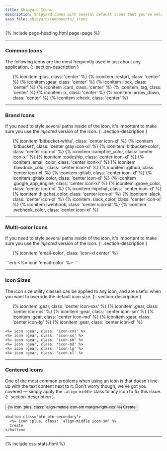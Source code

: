 ```yaml
---
title: Shipyard Icons
description: Shipyard comes with several default icons that you're welcome to use on any project. Each icon has been designed on a pixel grid at the small size possible, but can be scaled up to any size you like simply by changing the `width` and `height` in the CSS.
sass_file: shipyard/components/_icons
---
```


{% include page-heading.html page=page %}

---

### Common Icons
The following icons are the most frequently used in just about any application.
{: .section-description }

<ul class="icon-list col-container">
  {% iconitem :plus, class: 'center' %}
  {% iconitem :restart, class: 'center' %}
  {% iconitem :gear, class: 'center' %}
  {% iconitem :lock, class: 'center' %}
  {% iconitem :card, class: 'center' %}
  {% iconitem :tag, class: 'center' %}
  {% iconitem :x, class: 'center' %}
  {% iconitem :arrow_down, class: 'center' %}
  {% iconitem :check, class: 'center' %}
</ul>

---

### Brand Icons
If you need to style several paths inside of the icon, it's important to make sure you use the *injected* version of the icon.
{: .section-description }

<ul class="icon-list col-container">
  {% iconitem 'bitbucket-white', class: 'center icon-xl' %}
  {% iconitem 'bitbucket', class: 'center gray icon-xl' %}
  {% iconitem 'bitbucket-color', class: 'center icon-xl' %}
  {% iconitem :campfire_color, class: 'center icon-xl' %}
  {% iconitem :codeship, class: 'center icon-xl' %}
  {% iconitem :email_color, class: 'center icon-xl' %}
  {% iconitem :flowdock_color, class: 'center icon-xl' %}
  {% iconitem :github, class: 'center icon-xl' %}
  {% iconitem :gitlab, class: 'center icon-xl' %}
  {% iconitem :gitlab_color, class: 'center icon-xl' %}
  {% iconitem :google_app_engine, class: 'center icon-xl' %}
  {% iconitem :grove_color, class: 'center icon-xl' %}
  {% iconitem :hipchat, class: 'center icon-xl' %}
  {% iconitem :hipchat_color, class: 'center icon-xl' %}
  {% iconitem :slack, class: 'center icon-xl' %}
  {% iconitem :slack_color, class: 'center icon-xl' %}
  {% iconitem :webhook, class: 'center icon-xl' %}
  {% iconitem :webhook_color, class: 'center icon-xl' %}
</ul>

---

### Multi-color Icons
If you need to style several paths inside of the icon, it's important to make sure you use the *injected* version of the icon.
{: .section-description }

<ul class="icon-list col-container">
  {% iconitem 'email-color', class: 'icon-xl center' %}
</ul>
```erb
<%= icon 'email-color' %>
```

---

### Icon Sizes
The icon size utility classes can be applied to any icon, and are useful when you want to override the default icon size.
{: .section-description }

<ul class="icon-list col-container">
  {% iconitem :gear, class: 'center icon-xxs' %}
  {% iconitem :gear, class: 'center icon-xs' %}
  {% iconitem :gear, class: 'center icon-sm' %}
  {% iconitem :gear, class: 'center icon-md' %}
  {% iconitem :gear, class: 'center icon-lg' %}
  {% iconitem :gear, class: 'center icon-xl' %}
</ul>

```erb
<%= icon :gear, class: 'icon-xxs' %>
<%= icon :gear, class: 'icon-xs' %>
<%= icon :gear, class: 'icon-sm' %>
<%= icon :gear, class: 'icon-md' %>
<%= icon :gear, class: 'icon-lg' %>
<%= icon :gear, class: 'icon-xl' %>
```

---

### Centered Icons
One of the most common problems when using an icon is that doesn't line up with the text content next to it. Don't worry though, we've got you covered — simply apply the `.align-middle` class to any icon to fix this issue.
{: .section-description }

<div class="margin-bottom-lg">
  <button class="btn btn-secondary">{% icon :plus, class: 'align-middle icon-sm margin-right-xxs' %} Create</button>
</div>

```erb
<button class="btn btn-secondary">
  <%= icon :plus, class: 'align-middle icon-sm' %>
  Create
</button>
```

---

{% include css-stats.html %}
